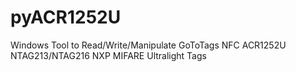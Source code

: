 # pyACR1252U
Windows Tool to Read/Write/Manipulate GoToTags NFC ACR1252U NTAG213/NTAG216 NXP MIFARE Ultralight Tags
